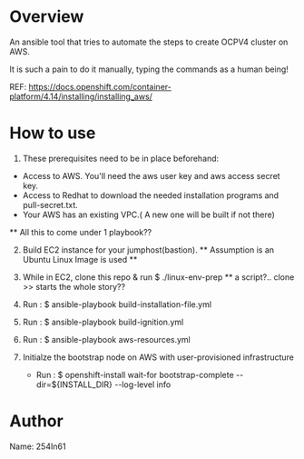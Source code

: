 Overview
========
An ansible tool that tries to automate the steps to create OCPV4 cluster on AWS.

It is such a pain to do it manually, typing the commands as a human being!

REF: https://docs.openshift.com/container-platform/4.14/installing/installing_aws/


How to use
==========
1. These prerequisites need to be in place beforehand:
  - Access to AWS. You'll need the aws user key and aws access secret key.
  - Access to Redhat to download the needed installation programs and pull-secret.txt.
  - Your AWS has an existing VPC.( A new one will be built if not there)

** All this to come under 1 playbook??

2. Build EC2 instance for your jumphost(bastion). ** Assumption is an Ubuntu Linux Image is used **

3. While in EC2, clone this repo & run $ ./linux-env-prep  ** a script?.. clone >> starts the whole story??

4. Run : $ ansible-playbook build-installation-file.yml

5. Run : $ ansible-playbook build-ignition.yml

6. Run : $ ansible-playbook aws-resources.yml

7. Initialze the bootstrap node on AWS with user-provisioned infrastructure
   - Run : $ openshift-install wait-for bootstrap-complete --dir=${INSTALL_DIR} --log-level info


Author
======
Name: 254In61